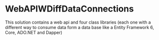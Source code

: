 # WebAPIWDiffDataConnections
This solution contains a web api and four class libraries (each one with a different way to consume data form a data base like a Entity Framework 6, Core, ADO.NET and Dapper)
